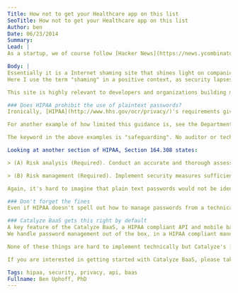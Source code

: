 ```yaml
---
Title: How not to get your Healthcare app on this list
SeoTitle: How not to get your Healthcare app on this list
Author: ben
Date: 06/23/2014
Summary: 
Lead: |
As a startup, we of course follow [Hacker News](https://news.ycombinator.com/) religiously. Over the weekend, [Plain Text Offenders](http://plaintextoffenders.com/) (PTO) made the top slot. You can follow the discussion [here](https://news.ycombinator.com/item?id=7927123).

Body: |
Essentially it is a Internet shaming site that shines light on companies that store users' passwords in plaintext (i.e. not hashed using secure hashes and salts, leaving the passwords easy to obtain by attackers).
Here I use the term "shaming" in a positive context, as security lapses like storing passwords in plaintext, should be called out. Further more, PTO provides recourse for sites that clean up their password management practices under the [Reformed Offenders](http://plaintextoffenders.com/reformed) section of the site.

This site is highly relevant to developers and organizations building mobile and web applications in the health IT space. Being on PTO site means that you are likely in violation of HIPAA and subject to fines. A quick scan of the site shows that a health care exchange made the list. Risking a HIPAA violation for something technically solvable, like secure password management, makes no sense to me as a security officer.

### Does HIPAA prohibit the use of plaintext passwords?
Ironically, [HIPAA](http://www.hhs.gov/ocr/privacy/)'s requirements give little guidance on the matter of how to store and protect passwords. Section 164.308(a)(5)(ii)(D) does mandate that developers implement procedures *"for creating, changing, and safeguarding passwords"*. This is  pretty weak guidance on a very significant issue.

For another example of how limited this guidance is, see the Department of Health and Human Service's own guidance on the matter in the "Password Management" section of [this PDF](http://www.hhs.gov/ocr/privacy/hipaa/administrative/securityrule/adminsafeguards.pdf).

The keyword in the above examples is "safeguarding". No auditor or technical expert would argue with a straight face that plaintext passwords are safely or sufficiently protected from unauthorized access.

Looking at another section of HIPAA, Section 164.308 states:

> (A) Risk analysis (Required). Conduct an accurate and thorough assessment of the potential risks and vulnerabilities to the confidentiality, integrity, and availability of electronic protected health information held by the covered entity or business associate.

> (B) Risk management (Required). Implement security measures sufficient to reduce risks and vulnerabilities to a reasonable and appropriate level to comply with §164.306(a).

Again, it's hard to imagine that plain text passwords would not be identified as a risk or vulnerability, and the correction thereof would not be considered "reasonable and appropriate".

### Don't forget the fines
Even if HIPAA doesn't spell out how to manage passwords from a technical standpoint, it does define stiff fines for those that negligently fail to protect patient data. By any account, storing plaintext passwords does amount to willful neglect. If your app's database gets accessed by an unauthorized user or malicious insider then the attacker has access to all the data protected by those plaintext passwords. The fines for this sort of breach would be severe and prison time is also a possibility.

### Catalyze BaaS gets this right by default
A key feature of the Catalyze BaaS, a HIPAA compliant API and mobile backend as a service, is our powerful user model. It integrates authentication, authorization and storage of user data into a single, easy to use model.
We handle password management out of the box, in a HIPAA compliant manner. We do not store user passwords in plaintext. Passwords are salted and hashed with SHA-256. If one of your users forgets their password we provide a safe and secure password reset capability for your app. The user gets sent a single use link via email that lands them on a password reset page.

None of these things are hard to implement technically but Catalyze's [API](https://docs.catalyze.io/api/latest/) gives you these features and a full HIPAA compliant backend and supported infrastructure. Leave the security and privacy details to us so that you can focus on building the next great health care app.

If you are interested in getting started with Catalyze BaaS, please take a look at our [API Guide](https://docs.catalyze.io/guides/api/latest/).

Tags: hipaa, security, privacy, api, baas
Fullname: Ben Uphoff, PhD
---
```

